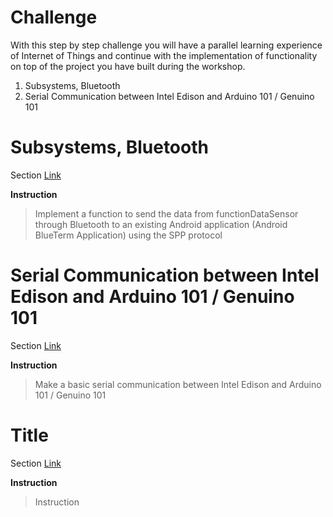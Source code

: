 # Challenge

With this step by step challenge you will have a parallel learning experience of Internet of Things and continue with the implementation of functionality on top of the project you have built during the workshop.

1. Subsystems, Bluetooth
2. Serial Communication between Intel Edison and Arduino 101 / Genuino 101

# Subsystems, Bluetooth

Section [Link](url)

__Instruction__

> Implement a function to send the data from functionDataSensor through Bluetooth to an existing Android application (Android BlueTerm Application) using the SPP protocol

# Serial Communication between Intel Edison and Arduino 101 / Genuino 101

Section [Link](url)

__Instruction__ 

> Make a basic serial communication between Intel Edison and Arduino 101 / Genuino 101

# Title

Section [Link](url)

__Instruction__ 
> Instruction

